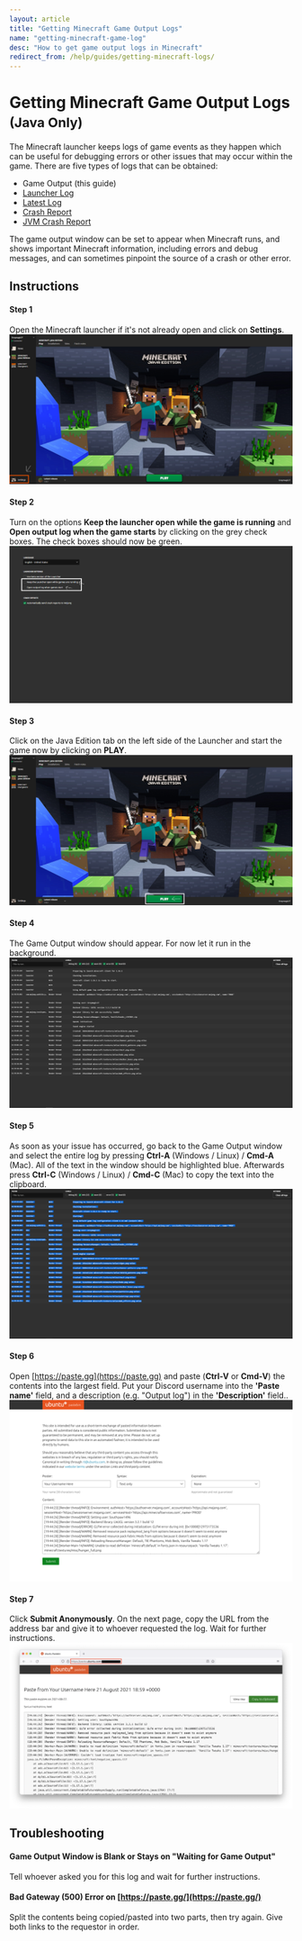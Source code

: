 ```yaml
---
layout: article
title: "Getting Minecraft Game Output Logs"
name: "getting-minecraft-game-log"
desc: "How to get game output logs in Minecraft"
redirect_from: /help/guides/getting-minecraft-logs/
---
```


# Getting Minecraft Game Output Logs <small>(Java Only)</small>

The Minecraft launcher keeps logs of game events as they happen which can be useful for debugging errors or other issues that may occur within the game. There are five types of logs that can be obtained:

* Game Output (this guide)
* [Launcher Log](/help/guides/getting-minecraft-launcher-log/)
* [Latest Log](/help/guides/getting-minecraft-latest-log/)
* [Crash Report](/help/guides/getting-minecraft-crash-report/)
* [JVM Crash Report](/help/guides/getting-minecraft-jvm-crash-report/)

The game output window can be set to appear when Minecraft runs, and shows important Minecraft information, including errors and debug messages, and can sometimes pinpoint the source of a crash or other error.

## Instructions

#### Step 1

Open the Minecraft launcher if it's not already open and click on **Settings**.
![Minecraft launcher showing Settings button](/static/images/help/guides/getting-minecraft-game-output-log/game-log-step1.png)

#### Step 2

Turn on the options **Keep the launcher open while the game is running** and **Open output log when the game starts** by clicking on the grey check boxes. The check boxes should now be green.
![Minecraft launcher settings page showing options to be enabled](/static/images/help/guides/getting-minecraft-game-output-log/game-log-step2.png)

#### Step 3

Click on the Java Edition tab on the left side of the Launcher and start the game now by clicking on **PLAY**.
![Minecraft launcher showing Play button](/static/images/help/guides/getting-minecraft-game-output-log/game-log-step3.png)

#### Step 4

The Game Output window should appear. For now let it run in the background.
![Minecraft game output window](/static/images/help/guides/getting-minecraft-game-output-log/game-log-step4.png)

#### Step 5

As soon as your issue has occurred, go back to the Game Output window and select the entire log by pressing **Ctrl-A** (Windows / Linux) / **Cmd-A** (Mac). All of the text in the window should be highlighted blue. Afterwards press **Ctrl-C** (Windows / Linux) / **Cmd-C** (Mac) to copy the text into the clipboard.
![Minecraft game output window with all text selected](/static/images/help/guides/getting-minecraft-game-output-log/game-log-step5.png)

#### Step 6

Open [https://paste.gg](https://paste.gg) and paste (**Ctrl-V** or **Cmd-V**) the contents into the largest field. Put your Discord username into the **'Paste name'** field, and a description (e.g. "Output log") in the **'Description'** field..
![Paste.gg site with data pasted](/static/images/help/guides/getting-minecraft-game-output-log/game-log-step6.png)

#### Step 7

Click **Submit Anonymously**. On the next page, copy the URL from the address bar and give it to whoever requested the log. Wait for further instructions.
![Paste.gg site with data pasted and URL showing](/static/images/help/guides/getting-minecraft-game-output-log/game-log-step7.png)


## Troubleshooting

#### Game Output Window is Blank or Stays on "Waiting for Game Output"

Tell whoever asked you for this log and wait for further instructions.

#### Bad Gateway (500) Error on [https://paste.gg/](https://paste.gg/)

Split the contents being copied/pasted into two parts, then try again. Give both links to the requestor in order.